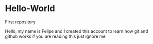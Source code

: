 # Hello-World
First repository

Hello, my name is Felipe and I created this account to learn how git and github works
if you are reading this just ignore me
